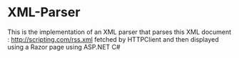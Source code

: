# XML-Parser
This is the implementation of an XML parser that parses this XML document : http://scripting.com/rss.xml
fetched by HTTPClient and then displayed using a Razor page using ASP.NET C#

